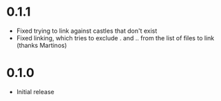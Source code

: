 # 0.1.1

 * Fixed trying to link against castles that don't exist
 * Fixed linking, which tries to exclude . and .. from the list of files to
 link (thanks Martinos)

 # 0.1.0

 * Initial release
